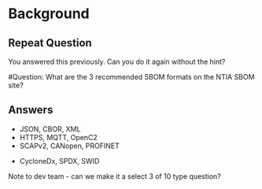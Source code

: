 # Background
## Repeat Question
You answered this previously. Can you do it again without the hint?

#Question:
What are the 3 recommended SBOM formats on the NTIA SBOM site?

## Answers
- JSON, CBOR, XML
- HTTPS, MQTT, OpenC2
- SCAPv2, CANopen, PROFINET
* CycloneDx, SPDX, SWID

Note to dev team - can we make it a select 3 of 10 type question?
